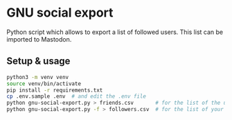 # GNU social export

Python script which allows to export a list of followed users. This list can be imported to Mastodon.

## Setup & usage

```sh
python3 -m venv venv
source venv/bin/activate
pip install -r requirements.txt
cp .env.sample .env  # and edit the .env file
python gnu-social-export.py > friends.csv       # for the list of the users you are following
python gnu-social-export.py -f > followers.csv  # for the list of your followers
```

